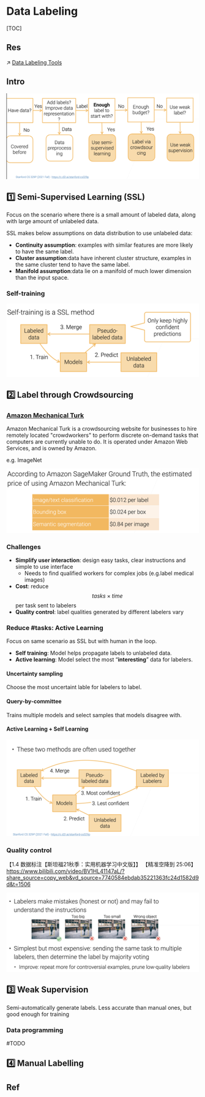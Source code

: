 # Data Labeling

[TOC]



## Res
↗ [Data Labeling Tools](../../../🏗️%20AI%20(Data)%20Infrastructure%20&%20Stack/🛫%20Foundation%20Models%20&%20Libraries%20&%20SDKs/📌%20ML%20Toolkits%20&%20Runtimes/Data%20Labeling%20Tools/Data%20Labeling%20Tools.md)



## Intro
![](../../../../../../Assets/Pics/Screenshot%202023-01-28%20at%207.46.10%20PM.png)


## 1️⃣ Semi-Supervised Learning (SSL)
Focus on the scenario where there is a small amount of labeled data, along with large amount of unlabeled data.

SSL makes below assumptions on data distribution to use unlabeled data:

- **Continuity assumption**: examples with similar features are more likely to have the same label.
- **Cluster assumption**:data have inherent cluster structure, examples in the same cluster tend to have the same label.
- **Manifold assumption**:data lie on a manifold of much lower dimension than the input space.


### Self-training
![](../../../../../../Assets/Pics/Screenshot%202023-01-31%20at%204.26.39%20PM.png)



## 2️⃣ Label through Crowdsourcing
### [Amazon Mechanical Turk](https://www.mturk.com)

Amazon Mechanical Turk is a crowdsourcing website for businesses to hire remotely located "crowdworkers" to perform discrete on-demand tasks that computers are currently unable to do. It is operated under Amazon Web Services, and is owned by Amazon.

e.g. ImageNet

![](../../../../../../Assets/Pics/Screenshot%202023-01-31%20at%204.30.13%20PM.png)


### Challenges
- **Simplify user interaction**: design easy tasks, clear instructions and simple to use interface
  - Needs to find qualified workers for complex jobs (e.g.label medical images)
- **Cost**: reduce  $$tasks \times time$$  per task sent to labelers
- **Quality control**: label qualities generated by different labelers vary


### Reduce \#tasks: Active Learning
Focus on same scenario as SSL but with human in the loop.

- **Self training**: Model helps propagate labels to unlabeled data.
- **Active learning**: Model select the most “**interesting**” data for labelers.


#### Uncertainty sampling
Choose the most uncertaint lable for labelers to label.


#### Query-by-committee
Trains multiple models and select samples that models disagree with.


#### Active Learning + Self Learning
![](../../../../../../Assets/Pics/Screenshot%202023-01-31%20at%204.48.17%20PM.png)


### Quality control
【1.4 数据标注【斯坦福21秋季：实用机器学习中文版】】 【精准空降到 25:06】 https://www.bilibili.com/video/BV1HL41147aL/?share_source=copy_web&vd_source=7740584ebdab35221363fc24d1582d9d&t=1506

![](../../../../../../Assets/Pics/Screenshot%202023-01-31%20at%204.49.17%20PM.png)



## 3️⃣ Weak Supervision
Semi-automatically generate labels. Less accurate than manual ones, but good enough for training

### Data programming
#TODO



## 4️⃣ Manual Labelling


## Ref
